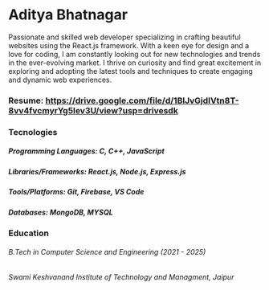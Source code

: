 # Aditya Bhatnagar

Passionate and skilled web developer specializing in crafting
beautiful websites using the React.js framework. With a keen
eye for design and a love for coding, I am constantly looking
out for new technologies and trends in the ever-evolving
market. I thrive on curiosity and find great excitement in
exploring and adopting the latest tools and techniques to
create engaging and dynamic web experiences.

### Resume: https://drive.google.com/file/d/1BlJvGjdIVtn8T-8vv4fvcmyrYg5Iev3U/view?usp=drivesdk

### Tecnologies
##### Programming Languages: C, C++, JavaScript
##### Libraries/Frameworks: React.js, Node.js, Express.js
##### Tools/Platforms: Git, Firebase, VS Code
##### Databases: MongoDB, MYSQL

### Education
###### B.Tech in Computer Science and Engineering (2021 - 2025)
###### Swami Keshvanand Institute of Technology and Managment, Jaipur



